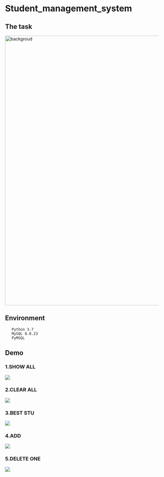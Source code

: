 # Student_management_system
## The task
<img width="883" alt="backgroud" src="https://user-images.githubusercontent.com/90904086/163848072-fbf7454f-068a-4dc0-9c71-a870916b5bba.png">

## Environment
       Python 3.7
       MySQL 8.0.23
       PyMSQL
  
## Demo
### 1.SHOW ALL
![](https://github.com/MeditatorE/Student_management_system/blob/main/Demo/show_all.gif)

### 2.CLEAR ALL
![](https://github.com/MeditatorE/Student_management_system/blob/main/Demo/clear_all.gif)

### 3.BEST STU
![](https://github.com/MeditatorE/Student_management_system/blob/main/Demo/best_stu.gif)

### 4.ADD
![](https://github.com/MeditatorE/Student_management_system/blob/main/Demo/add.gif)

### 5.DELETE ONE
![](https://github.com/MeditatorE/Student_management_system/blob/main/Demo/delete_one.gif)
